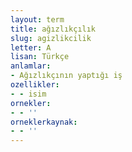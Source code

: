 ```yaml
---
layout: term
title: ağızlıkçılık
slug: agizlikcilik
letter: A
lisan: Türkçe
anlamlar:
- Ağızlıkçının yaptığı iş
ozellikler:
- - isim
ornekler:
- - ''
orneklerkaynak:
- - ''
---
```

